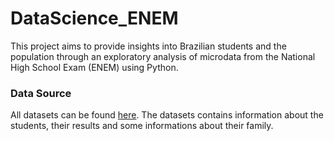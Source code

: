 # DataScience_ENEM
This project aims to provide insights into Brazilian students and the population through an exploratory analysis of microdata from the National High School Exam (ENEM) using Python.

### Data Source
All datasets can be found [here](https://www.gov.br/inep/pt-br/acesso-a-informacao/dados-abertos/microdados/enem). The datasets contains information about the students, their results and some informations about their family.

###



